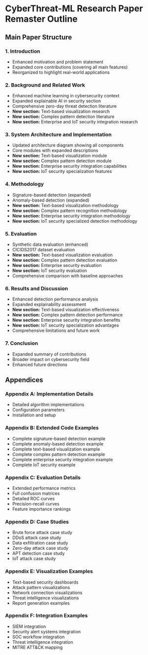 # CyberThreat-ML Research Paper Remaster Outline

## Main Paper Structure

### 1. Introduction
- Enhanced motivation and problem statement 
- Expanded core contributions (covering all main features)
- Reorganized to highlight real-world applications

### 2. Background and Related Work
- Enhanced machine learning in cybersecurity context
- Expanded explainable AI in security section
- Comprehensive zero-day threat detection literature
- **New section:** Text-based visualization research
- **New section:** Complex pattern detection literature
- **New section:** Enterprise and IoT security integration research

### 3. System Architecture and Implementation
- Updated architecture diagram showing all components
- Core modules with expanded descriptions
- **New section:** Text-based visualization module
- **New section:** Complex pattern detection module
- **New section:** Enterprise security integration capabilities
- **New section:** IoT security specialization features

### 4. Methodology
- Signature-based detection (expanded)
- Anomaly-based detection (expanded)
- **New section:** Text-based visualization methodology
- **New section:** Complex pattern recognition methodology
- **New section:** Enterprise security integration methodology
- **New section:** IoT security specialized detection methodology

### 5. Evaluation
- Synthetic data evaluation (enhanced)
- CICIDS2017 dataset evaluation
- **New section:** Text-based visualization evaluation
- **New section:** Complex pattern detection evaluation
- **New section:** Enterprise security evaluation
- **New section:** IoT security evaluation
- Comprehensive comparison with baseline approaches

### 6. Results and Discussion
- Enhanced detection performance analysis
- Expanded explainability assessment
- **New section:** Text-based visualization effectiveness
- **New section:** Complex pattern detection performance
- **New section:** Enterprise security integration benefits
- **New section:** IoT security specialization advantages
- Comprehensive limitations and future work

### 7. Conclusion
- Expanded summary of contributions
- Broader impact on cybersecurity field
- Enhanced future directions

## Appendices

### Appendix A: Implementation Details
- Detailed algorithm implementations
- Configuration parameters
- Installation and setup

### Appendix B: Extended Code Examples
- Complete signature-based detection example
- Complete anomaly-based detection example
- Complete text-based visualization example
- Complete complex pattern detection example
- Complete enterprise security integration example
- Complete IoT security example

### Appendix C: Evaluation Details
- Extended performance metrics
- Full confusion matrices
- Detailed ROC curves
- Precision-recall curves
- Feature importance rankings

### Appendix D: Case Studies
- Brute force attack case study
- DDoS attack case study
- Data exfiltration case study
- Zero-day attack case study
- APT detection case study
- IoT attack case study

### Appendix E: Visualization Examples
- Text-based security dashboards
- Attack pattern visualizations
- Network connection visualizations
- Threat intelligence visualizations
- Report generation examples

### Appendix F: Integration Examples
- SIEM integration
- Security alert systems integration
- SOC workflow integration
- Threat intelligence integration
- MITRE ATT&CK mapping